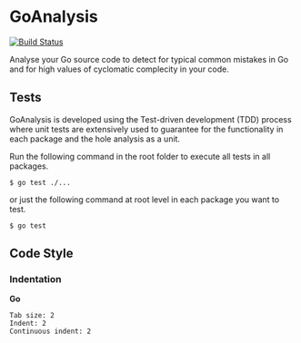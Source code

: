 # GoAnalysis

[![Build Status](https://travis-ci.org/chrisbbe/GoAnalysis.svg?branch=master)](https://travis-ci.org/chrisbbe/GoAnalysis)

Analyse your Go source code to detect for typical common mistakes in Go and for high values of cyclomatic complecity in your code.

## Tests

GoAnalysis is developed using the Test-driven development (TDD) process where unit tests are extensively used to guarantee for the functionality in each package and the hole analysis as a unit.

Run the following command in the root folder to execute all tests in all packages.

`$ go test ./...`

or just the following command at root level in each package you want to test.

`$ go test`

## Code Style

### Indentation

**Go**
```
Tab size: 2
Indent: 2
Continuous indent: 2
```
